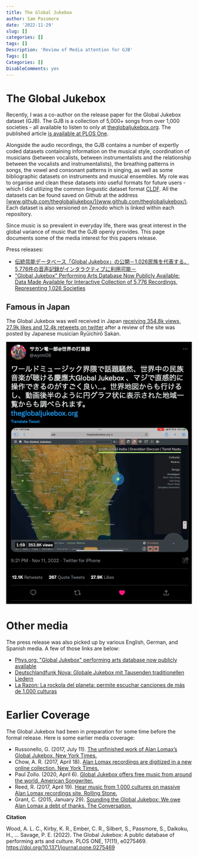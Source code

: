 ```yaml
---
title: The Global Jukebox
author: Sam Passmore
date: '2022-11-29'
slug: []
categories: []
tags: []
Description: 'Review of Media attention for GJB'
Tags: []
Categories: []
DisableComments: yes
---
```



# The Global Jukebox

Recently, I was a co-author on the release paper for the Global Jukebox dataset (GJB). The GJB is a collection of 5,000+ songs from over 1,000 societies - all available to listen to only at [theglobaljukebox.org](theglobaljukebox.org). The published article [is available at PLOS One](https://journals.plos.org/plosone/article?id=10.1371/journal.pone.0275469).

Alongside the audio recordings, the GJB contains a number of expertly coded datasets containing information on the musical style, coordination of musicians (between vocalists, between instrumentalists and the relationship between the vocalists and instrumentalists), the breathing patterns in songs, the vowel and consonant patterns in singing, as well as some bibliographic datasets on instruments and musical ensembles. My role was to organise and clean these datasets into useful formats for future users - which I did utilizing the common linguistic dataset format [CLDF](https://cldf.clld.org/). All the datasets can be found saved on Github at the address [www.github.com/theglobaljukebox/](www.github.com/theglobaljukebox/). Each dataset is also versioned on Zenodo which is linked within each repository. 

Since music is so prevalent in everyday life, there was great interest in the global variance of music that the GJB openly provides. This page documents some of the media interest for this papers release. 

Press releases:

* [伝統芸能データベース「Global Jukebox」の公開－1,026民族を代表する、5,776件の音声記録がインタラクティブに利用可能－](https://www.keio.ac.jp/ja/press-releases/2022/11/10/28-133344/)
* ["Global Jukebox" Performing Arts Database Now Publicly Available: Data Made Available for Interactive Collection of 5,776 Recordings, Representing 1,026 Societies](https://www.keio.ac.jp/en/press-releases/2022/Nov/4/49-133250/)

## Famous in Japan

The Global Jukebox was well received in Japan [receiving 354.8k views, 27.9k likes and 12.4k retweets on twitter](https://twitter.com/wyrm06/status/1591013207992590336?s=20&t=zmx2L0pT58lUHqJ4-Gr3fg) after a review of the site was posted by Japanese musician Ryūichirō Sakan. 

![](gjb_injapan.png)

# Other media

The press release was also picked up by various English, German, and Spanish media. A few of those links are below:

* [Phys.org: "Global Jukebox" performing arts database now publicly available](https://phys.org/news/2022-11-global-jukebox-arts-database-publicly.html)
* [Deutschlandfunk Nova: Globale Jukebox mit Tausenden traditionellen Liedern](https://www.deutschlandfunknova.de/nachrichten/globale-jukebox-datenbank-mit-tausenden-traditionellen-liedern-erstellt)
* [La Razon: La rockola del planeta: permite escuchar canciones de más de 1.000 culturas](https://www.larazon.es/tecnologia/20221102/dgn7icuf2jf5ln72oywgk5zawa.html)

# Earlier Coverage

The Global Jukebox had been in preparation for some time before the formal release. Here is some earlier media coverage:

* Russonello, G. (2017, July 11). [The unfinished work of Alan Lomax’s Global Jukebox. New York Times.](https://www.nytimes.com/2017/07/11/arts/music/alan-lomax-global-jukebox-digital-archive.html)
* Chow, A. R. (2017, April 18). [Alan Lomax recordings are digitized in a new online collection. New York Times.](https://www.nytimes.com/2017/04/18/arts/music/alan-lomax-recordings-the-global-jukebox-digitized.html)
* Paul Zollo. (2020, April 6). [Global Jukebox offers free music from around the world. American Songwriter.](https://americansongwriter.com/global-jukebox-free-world-music/)
* Reed, R. (2017, April 19). [Hear music from 1,000 cultures on massive Alan Lomax recordings site. Rolling Stone.](https://www.rollingstone.com/music/music-news/hear-music-from-1000-cultures-on-massive-alan-lomax-recordings-site-109086/)
* Grant, C. (2015, January 29). [Sounding the Global Jukebox: We owe Alan Lomax a debt of thanks. The Conversation.](https://theconversation.com/sounding-the-global-jukebox-we-owe-alan-lomax-a-debt-of-thanks-36206)

**Citation**

Wood, A. L. C., Kirby, K. R., Ember, C. R., Silbert, S., Passmore, S., Daikoku, H., … Savage, P. E. (2022). The Global Jukebox: A public database of performing arts and culture. PLOS ONE, 17(11), e0275469. https://doi.org/10.1371/journal.pone.0275469


